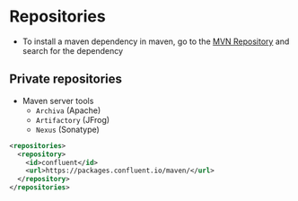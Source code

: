 # Repositories

- To install a maven dependency in maven, go to the [MVN Repository](https://mvnrepository.com/) and search for the dependency

## Private repositories

- Maven server tools
  - `Archiva` (Apache)
  - `Artifactory` (JFrog)
  - `Nexus` (Sonatype)

```xml
<repositories>
  <repository>
    <id>confluent</id>
    <url>https://packages.confluent.io/maven/</url>
  </repository>
</repositories>
```
